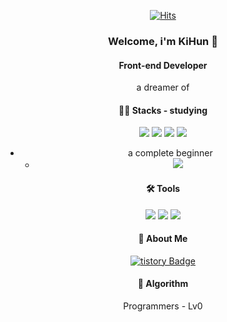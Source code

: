 <div align="center">
  
  
[![Hits](https://hits.seeyoufarm.com/api/count/incr/badge.svg?url=https%3A%2F%2Fgithub.com%2FBearHumanS%2Fhit-counter&count_bg=%2379C83D&title_bg=%23555555&icon=&icon_color=%23E7E7E7&title=hits&edge_flat=false) ](https://github.com/BearHumanS)

### Welcome, i'm KiHun 👋

#### Front-end Developer
a dreamer of

#### 💪🏼 Stacks - studying

<img src="https://img.shields.io/badge/JavaScript-F7DF1E?style=flat-square&logo=JavaScript&logoColor=white"/> <img src="https://img.shields.io/badge/html5-E34F26?style=flat-square&logo=html5&logoColor=white"/> <img src="https://img.shields.io/badge/react-61DAFB?style=flat-square&logo=react&logoColor=white"/> <img src="https://img.shields.io/badge/CSS3-1572B6?style=flat-square&logo=CSS3&logoColor=white"/> 
- a complete beginner
  -  <img src="https://img.shields.io/badge/typescript-3178C6?style=flat-square&logo=typescript&logoColor=white"/>


#### 🛠️ Tools 

 <img src="https://img.shields.io/badge/Visual Studio Code-007ACC?style=flat-square&logo=Visual Studio Code&logoColor=white"/> <img src="https://img.shields.io/badge/GitHub-181717?style=flat-square&logo=GitHub&logoColor=white"/> <img src="https://img.shields.io/badge/git-F05032?style=flat-square&logo=git&logoColor=white"/>



#### 🐻 About Me


  [![tistory Badge](https://img.shields.io/badge/tistory-000000?style=flat-square&logo=tistory&logoColor=white&link=https://codingbear-boza.tistory.com/)](https://codingbear-boza.tistory.com/)
  


#### 🏅 Algorithm
Programmers - Lv0

  

 
</div>
